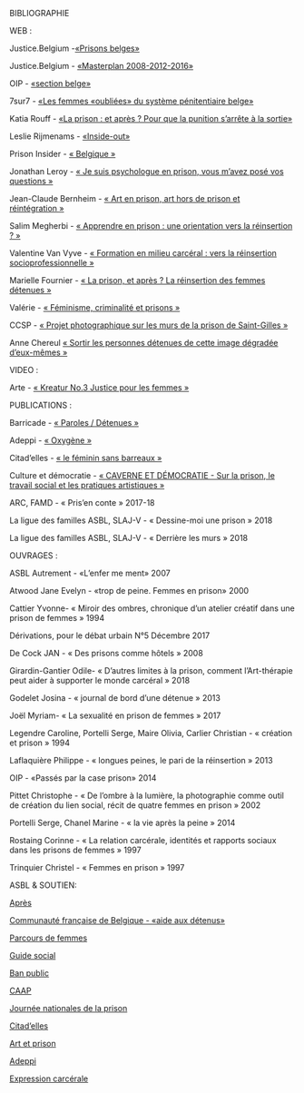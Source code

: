 BIBLIOGRAPHIE

WEB : 

Justice.Belgium -[«Prisons belges»](https://justice.belgium.be/fr/themes_et_dossiers/prisons/prisons_belges)

Justice.Belgium - [«Masterplan 2008-2012-2016»](https://justice.belgium.be/fr/nouvelles/communiques_de_presse/news_pers_2011-03-23_1)

OIP - [«section belge»](http://oipbelgique.be/fr/)

7sur7 - [«Les femmes «oubliées» du système pénitentiaire belge»](http://www.7sur7.be/7s7/fr/1517/You/article/detail/3408275/2018/04/11/Les-femmes-oubliees-du-systeme-penitentiaire-belge.dhtml)

Katia Rouff - [«La prison : et après ? Pour que la punition s’arrête à la sortie»](https://www.lien-social.com/La-prison-et-apres-Pour-que-la-punition-s-arrete-a-la-sortie)

Leslie Rijmenams - [«Inside-out»](http://www.nostalgie.be/articles/inside-out-quand-des-prisonniers-font-un-film-avec.html)

Prison Insider - [« Belgique »](https://www.prison-insider.com/fichepays/prisons-belg18)

Jonathan Leroy - [« Je suis psychologue en prison, vous m’avez posé vos questions »](https://www.nouvelobs.com/rue89/rue89-posez-moi-vos-questions/20120907.RUE2292/je-suis-psychologue-en-prison-vous-m-avez-pose-vos-questions.html)

Jean-Claude Bernheim - [« Art en prison, art hors de prison et réintégration »](https://asrsq.ca/revue-porte-ouverte/art-reintegration/art-prison-hors-prison-reintegration)

Salim Megherbi - [« Apprendre en prison : une orientation vers la réinsertion ? »](http://culture.uliege.be/jcms/prod_743604/fr/apprendre-en-prison-une-orientation-vers-la-reinsertion?part=1)

Valentine Van Vyve - [« Formation en milieu carcéral : vers la réinsertion socioprofessionnelle »](https://www.alterechos.be/formation-en-milieu-carceacuteralnbsp-vers-la-reacuteinsertion-socioprofessionnelle/)

Marielle Fournier - [« La prison, et après ? La réinsertion des femmes détenues »](https://www.lemonde.fr/vous/article/2012/04/06/la-prison-et-apres-la-reinsertion-des-femmes-detenues_1681637_3238.html)

Valérie - [« Féminisme, criminalité et prisons »](http://www.crepegeorgette.com/2014/02/14/feminisme-criminalite-prisons/)

CCSP - [« Projet photographique sur les murs de la prison de Saint-Gilles »](https://www.ccsp-ctrg.be/fr/actualites/projet-photographique-sur-les-murs-de-la-prison-de-saint-gilles)

Anne Chereul [« Sortir les personnes détenues de cette image dégradée d’eux-mêmes »](https://blogs.mediapart.fr/observatoire-international-des-prisons-section-francaise/blog/300516/sortir-les-personnes-detenues-de-cette-image-degradee)


VIDEO : 

Arte - [« Kreatur No.3 Justice pour les femmes »](https://www.arte.tv/fr/videos/084820-001-A/kreatur-no-3/)

PUBLICATIONS : 

Barricade - [« Paroles / Détenues »](http://www.barricade.be/publications/analyses-etudes/paroles-detenues)

Adeppi - [« Oxygène »](https://www.adeppi.be/journal-oxygene)

Citad’elles - [« le féminin sans barreaux »](http://www.citadelles.org/magazines/)

Culture et démocratie - [« CAVERNE ET DÉMOCRATIE - Sur la prison, le travail social et les pratiques artistiques »](http://www.cultureetdemocratie.be/documents/Art_et_prison/Caverne_et_democratie_2015.pdf)

ARC, FAMD - « Pris’en conte » 2017-18

La ligue des familles ASBL, SLAJ-V - « Dessine-moi une prison » 2018

La ligue des familles ASBL, SLAJ-V - « Derrière les murs » 2018

OUVRAGES : 


ASBL Autrement - «L’enfer me ment» 2007

Atwood Jane Evelyn - «trop de peine. Femmes en prison» 2000

Cattier Yvonne- « Miroir des ombres, chronique d’un atelier créatif dans une prison de femmes » 1994

Dérivations, pour le débat urbain N°5 Décembre 2017

De Cock JAN - « Des prisons comme hôtels » 2008

Girardin-Gantier Odile- « D’autres limites à la prison, comment l’Art-thérapie peut aider à supporter le monde carcéral » 2018

Godelet Josina - « journal de bord d’une détenue » 2013

Joël Myriam- « La sexualité en prison de femmes » 2017

Legendre Caroline, Portelli Serge, Maire Olivia, Carlier Christian - « création et prison » 1994

Laflaquière Philippe - « longues peines, le pari de la réinsertion » 2013

OIP - «Passés par la case prison» 2014

Pittet Christophe - « De l’ombre à la lumière, la photographie comme outil de création du lien social, récit de quatre femmes en prison » 2002

Portelli Serge, Chanel Marine - « la vie après la peine » 2014

Rostaing Corinne - « La relation carcérale, identités et rapports sociaux dans les prisons de femmes » 1997

Trinquier Christel - « Femmes en prison » 1997

ASBL & SOUTIEN:

 
[Après](http://www.apresasbl.be/)

[Communauté française de Belgique - «aide aux détenus»](http://www.aidedetenus.cfwb.be/accueil.asp)

[Parcours de femmes](http://parcoursdefemmes.free.fr/)

[Guide social](https://www.guidesocial.be/)

[Ban public](http://prison.eu.org/)

[CAAP](http://caap.be/)

[Journée nationales de la prison](http://www.jnp-ndg.be/index.php/fr)

[Citad’elles](http://www.citadelles.org/)

[Art et prison](http://www.artetprison.be/vertige/)

[Adeppi](https://www.adeppi.be/)

[Expression carcérale](https://www.expressioncarcerale.fr/)


